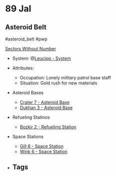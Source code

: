 # 89 Jal
## Asteroid Belt

#asteroid_belt #pwp 

[Sectors Without Number](https://sectorswithoutnumber.com/sector/bfDcBzTtgpeyLUfwzjio/asteroidBelt/69rT77ILESXuumwvxtjf)

- System: @[Leucipp - System](../../../Gaming/StarsWithoutNumber/PiratesWithoutPlunder/Leucipp%20-%20System.md)

- Attributes:
   -   Occupation: Lonely military patrol base staff
   -   Situation: Gold rush for new materials

- Asteroid Bases
	- [Crater 7 - Asteroid Base](../../../Gaming/StarsWithoutNumber/PiratesWithoutPlunder/Crater%207%20-%20Asteroid%20Base.md)
	- [Dukhan 3 - Asteroid Base](../../../Gaming/StarsWithoutNumber/PiratesWithoutPlunder/Dukhan%203%20-%20Asteroid%20Base.md)
- Refueling Statinos
	- [Bozkir 2 - Refueling Station](../../../Gaming/StarsWithoutNumber/PiratesWithoutPlunder/Bozkir%202%20-%20Refueling%20Station.md)
- Space Stations
	- [Gill 6 - Space Station](../../../Gaming/StarsWithoutNumber/PiratesWithoutPlunder/Gill%206%20-%20Space%20Station.md)
	- [Wink 6 - Space Station](../../../Gaming/StarsWithoutNumber/PiratesWithoutPlunder/Wink%206%20-%20Space%20Station.md)
- Tags
   - 

